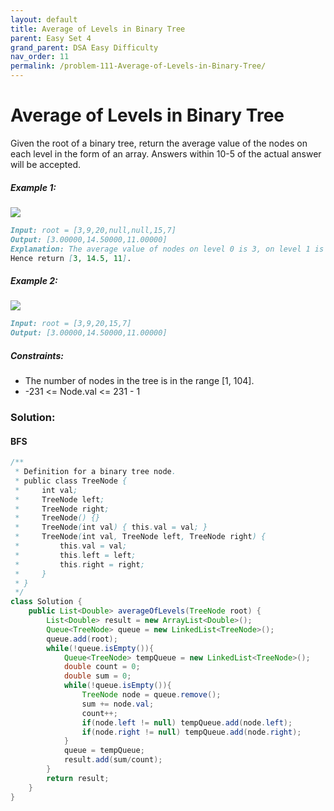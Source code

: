 ```yaml
---
layout: default
title: Average of Levels in Binary Tree
parent: Easy Set 4
grand_parent: DSA Easy Difficulty
nav_order: 11
permalink: /problem-111-Average-of-Levels-in-Binary-Tree/
---
```

# Average of Levels in Binary Tree

Given the root of a binary tree, return the average value of the nodes on each level in the form of an array. Answers within 10-5 of the actual answer will be accepted.

##### Example 1:
![](../../assets/images/ds/avg1-tree.jpeg)
```markdown
Input: root = [3,9,20,null,null,15,7]
Output: [3.00000,14.50000,11.00000]
Explanation: The average value of nodes on level 0 is 3, on level 1 is 14.5, and on level 2 is 11.
Hence return [3, 14.5, 11].
```
##### Example 2:
![](../../assets/images/ds/avg2-tree.jpeg)
```markdown
Input: root = [3,9,20,15,7]
Output: [3.00000,14.50000,11.00000]
```
##### Constraints:
* The number of nodes in the tree is in the range [1, 104].
* -231 <= Node.val <= 231 - 1

### Solution:
#### BFS
```java
/**
 * Definition for a binary tree node.
 * public class TreeNode {
 *     int val;
 *     TreeNode left;
 *     TreeNode right;
 *     TreeNode() {}
 *     TreeNode(int val) { this.val = val; }
 *     TreeNode(int val, TreeNode left, TreeNode right) {
 *         this.val = val;
 *         this.left = left;
 *         this.right = right;
 *     }
 * }
 */
class Solution {
    public List<Double> averageOfLevels(TreeNode root) {
        List<Double> result = new ArrayList<Double>();
        Queue<TreeNode> queue = new LinkedList<TreeNode>();
        queue.add(root);
        while(!queue.isEmpty()){
            Queue<TreeNode> tempQueue = new LinkedList<TreeNode>();
            double count = 0;
            double sum = 0;
            while(!queue.isEmpty()){
                TreeNode node = queue.remove();
                sum += node.val;
                count++;
                if(node.left != null) tempQueue.add(node.left);
                if(node.right != null) tempQueue.add(node.right);
            }
            queue = tempQueue;
            result.add(sum/count);
        }
        return result;
    }
}
```



